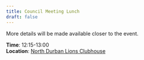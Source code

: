 ```yaml
---
title: Council Meeting Lunch
draft: false
---
```


More details will be made available closer to the event.

**Time**: 12:15-13:00 \
**Location**: [North Durban Lions Clubhouse](http://northdurbanlions.org.za/club-details/meetings-and-location)
